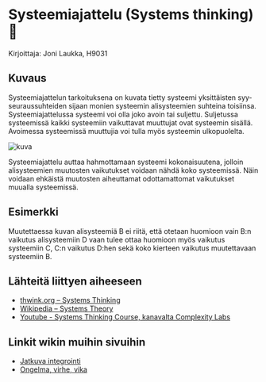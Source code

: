 # Systeemiajattelu (Systems thinking) 🤔

Kirjoittaja: Joni Laukka, H9031

## Kuvaus

Systeemiajattelun tarkoituksena on kuvata tietty systeemi yksittäisten syy-seuraussuhteiden sijaan monien systeemin alisysteemien suhteina toisiinsa.
Systeemiajattelussa systeemi voi olla joko avoin tai suljettu. Suljetussa systeemissä kaikki systeemiin vaikuttavat muuttujat ovat systeemin sisällä. Avoimessa systeemissä muuttujia voi tulla myös systeemin ulkopuolelta.

![kuva]( https://www.lucidchart.com/publicSegments/view/78d27060-4497-48c9-b011-3d6b68edc987/image.jpeg)

Systeemiajattelu auttaa hahmottamaan systeemi kokonaisuutena, jolloin alisysteemien muutosten vaikutukset voidaan nähdä koko systeemissä. Näin voidaan ehkäistä muutosten aiheuttamat odottamattomat vaikutukset muualla systeemissä.

## Esimerkki
Muutettaessa kuvan alisysteemiä B ei riitä, että otetaan huomioon vain B:n vaikutus alisysteemiin D vaan tulee ottaa huomioon myös vaikutus systeemiin C, C:n vaikutus D:hen sekä koko kierteen vaikutus muutettavaan systeemiin B. 

## Lähteitä liittyen aiheeseen
* [thwink.org – Systems Thinking](http://www.thwink.org/sustain/glossary/SystemsThinking.htm)
* [Wikipedia – Systems Theory](https://en.wikipedia.org/wiki/Systems_theory)
* [Youtube - Systems Thinking Course, kanavalta Complexity Labs](https://www.youtube.com/watch?v=ezwTPrQG9Nk&list=PLsJWgOB5mIMBinjH9ZAbiWiVxsizC5mU_)

## Linkit wikin muihin sivuihin
* [Jatkuva integrointi]()
* [Ongelma, virhe, vika]()

